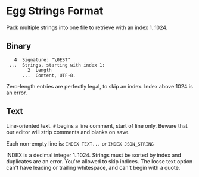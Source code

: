 # Egg Strings Format

Pack multiple strings into one file to retrieve with an index 1..1024.

## Binary

```
   4  Signature: "\0EST"
 ...  Strings, starting with index 1:
        2  Length
      ...  Content, UTF-8.
```

Zero-length entries are perfectly legal, to skip an index.
Index above 1024 is an error.

## Text

Line-oriented text.
`#` begins a line comment, start of line only.
Beware that our editor will strip comments and blanks on save.

Each non-empty line is: `INDEX TEXT...` or `INDEX JSON_STRING`

INDEX is a decimal integer 1..1024.
Strings must be sorted by index and duplicates are an error.
You're allowed to skip indices.
The loose text option can't have leading or trailing whitespace, and can't begin with a quote.
